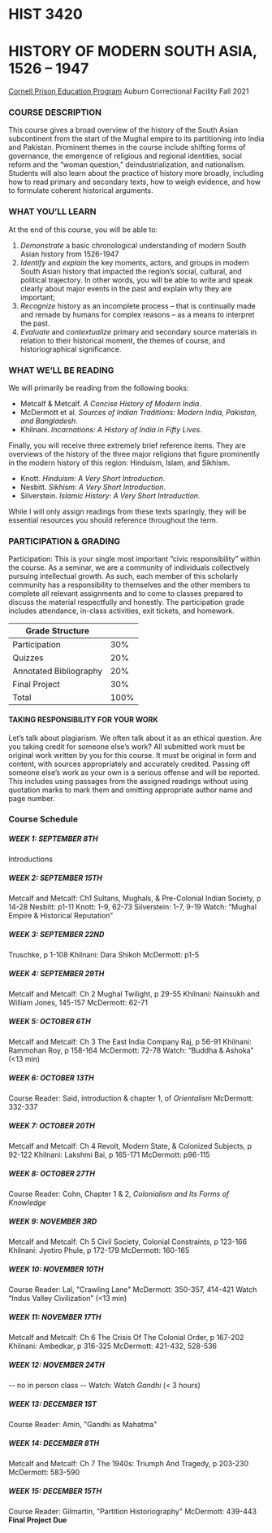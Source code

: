 # HIST 3420
# HISTORY OF MODERN SOUTH ASIA, 1526 – 1947

[Cornell Prison Education Program](https://cpep.cornell.edu/)
Auburn Correctional Facility
Fall 2021

### COURSE DESCRIPTION
This course gives a broad overview of the history of the South Asian subcontinent from the start of the Mughal empire to its partitioning into India and Pakistan. Prominent themes in the course include shifting forms of governance, the emergence of religious and regional identities, social reform and the “woman question,” deindustrialization, and nationalism. Students will also learn about the practice of history more broadly, including how to read primary and secondary texts, how to weigh evidence, and how to formulate coherent historical arguments.

### WHAT YOU’LL LEARN  

At the end of this course, you will be able to:

1.	_Demonstrate_ a basic chronological understanding of modern South Asian history from 1526-1947
2.	_Identify_ and _explain_ the key moments, actors, and groups in modern South Asian history that impacted the region’s social, cultural, and political trajectory. In other words, you will be able to write and speak clearly about major events in the past and explain why they are important;
3.	_Recognize_ history as an incomplete process – that is continually made and remade by humans for complex reasons – as a means to interpret the past.
4.	_Evaluate_ and _contextualize_ primary and secondary source materials in relation to their historical moment, the themes of course, and historiographical significance.

### WHAT WE’LL BE READING

We will primarily be reading from the following books: 

- Metcalf & Metcalf. _A Concise History of Modern India_. 
- McDermott et al. _Sources of Indian Traditions: Modern India, Pakistan, and Bangladesh_. 
- Khilnani. _Incarnations: A History of India in Fifty Lives_. 

Finally, you will receive three extremely brief reference items. They are overviews of the history of the three major religions that figure prominently in the modern history of this region: Hinduism, Islam, and Sikhism. 

- Knott. _Hinduism: A Very Short Introduction_.
- Nesbitt. _Sikhism: A Very Short Introduction_.
- Silverstein. _Islamic History: A Very Short Introduction_.

While I will only assign readings from these texts sparingly, they will be essential resources you should reference throughout the term.

### PARTICIPATION & GRADING 

Participation: This is your single most important “civic responsibility” within the course. As a seminar, we are a community of individuals collectively pursuing intellectual growth. As such, each member of this scholarly community has a responsibility to themselves and the other members to complete all relevant assignments and to come to classes prepared to discuss the material respectfully and honestly. The participation grade includes attendance, in-class activities, exit tickets, and homework. 

| Grade Structure  |   |
|---|---|
| Participation  | 30%  |
|  Quizzes | 20%  |
| Annotated Bibliography  | 20%  |
| Final Project  |  30% |
| Total  |  100% |

#### TAKING RESPONSIBILITY FOR YOUR WORK

Let’s talk about plagiarism. We often talk about it as an ethical question. Are you taking credit for someone else’s work? All submitted work must be original work written by you for this course. It must be original in form and content, with sources appropriately and accurately credited. Passing off someone else’s work as your own is a serious offense and will be reported. This includes using passages from the assigned readings without using quotation marks to mark them and omitting appropriate author name and page number.

### Course Schedule 

##### WEEK 1: SEPTEMBER 8TH 
Introductions

##### WEEK 2: SEPTEMBER 15TH 
Metcalf and Metcalf: Ch1 Sultans, Mughals, & Pre-Colonial Indian Society, p 14-28
Nesbitt: p1-11
Knott: 1-9, 62-73
Silverstein: 1-7, 9-19
Watch:	“Mughal Empire & Historical Reputation” 

##### WEEK 3: SEPTEMBER 22ND 
Truschke, p 1-108
Khilnani: Dara Shikoh
McDermott:  p1-5

##### WEEK 4: SEPTEMBER 29TH 
Metcalf and Metcalf: Ch 2 Mughal Twilight, p 29-55
Khilnani: Nainsukh and William Jones, 145-157
McDermott:  62-71

##### WEEK 5: OCTOBER 6TH 
Metcalf and Metcalf: Ch 3 The East India Company Raj, p 56-91
Khilnani: Rammohan Roy, p 158-164
McDermott:  72-78
Watch: “Buddha & Ashoka” (<13 min)

##### WEEK 6: OCTOBER 13TH 
Course Reader: Said, introduction & chapter 1, of _Orientalism_
McDermott:  332-337

##### WEEK 7: OCTOBER 20TH 
Metcalf and Metcalf: Ch 4 Revolt, Modern State, & Colonized Subjects, p 92-122
Khilnani: Lakshmi Bai, p 165-171
McDermott:  p96-115

##### WEEK 8: OCTOBER 27TH 
Course Reader: Cohn, Chapter 1 & 2, _Colonialism and Its Forms of Knowledge_

##### WEEK 9: NOVEMBER 3RD 
Metcalf and Metcalf: Ch 5 Civil Society, Colonial Constraints, p 123-166
Khilnani: Jyotiro Phule, p 172-179
McDermott:  160-165

##### WEEK 10: NOVEMBER 10TH 
Course Reader: Lal, "Crawling Lane"
McDermott:  350-357, 414-421
Watch	“Indus Valley Civilization” (<13 min)

##### WEEK 11: NOVEMBER 17TH 
Metcalf and Metcalf: Ch 6 The Crisis Of The Colonial Order, p 167-202
Khilnani: Ambedkar, p 316-325
McDermott:  421-432, 528-536

##### WEEK 12: NOVEMBER 24TH 
-- no in person class --
Watch: Watch	_Gandhi_ (< 3 hours)

##### WEEK 13: DECEMBER  1ST 
Course Reader: Amin, "Gandhi as Mahatma"

##### WEEK 14: DECEMBER 8TH 
Metcalf and Metcalf: Ch 7 The 1940s: Triumph And Tragedy, p 203-230
McDermott:  583-590

##### WEEK 15: DECEMBER 15TH  
Course Reader: Gilmartin, "Partition Historiography"
McDermott:  439-443
**Final Project Due**
